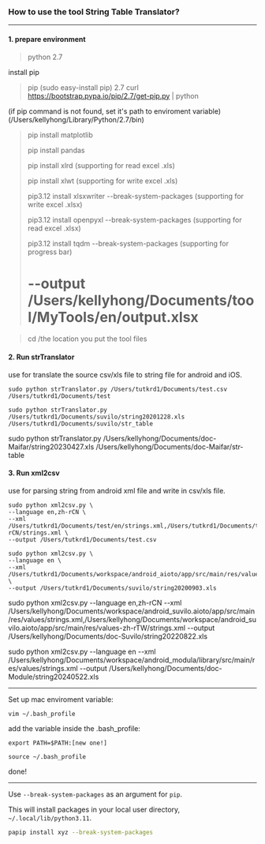 ### How to use the tool String Table Translator?

---

#### 1. prepare environment

> python 2.7

install pip

> pip (sudo easy-install pip) 2.7
> curl https://bootstrap.pypa.io/pip/2.7/get-pip.py | python

(if pip command is not found, set it's path to enviroment variable)
(/Users/kellyhong/Library/Python/2.7/bin)

> pip install matplotlib
>
> pip install pandas
>
> pip install xlrd (supporting  for read excel .xls)
>
> pip install xlwt (supporting  for write excel .xls)
>
>
> pip3.12 install xlsxwriter --break-system-packages (supporting  for write excel .xlsx)
>
> pip3.12 install openpyxl --break-system-packages (supporting for read excel .xlsx)
>
> pip3.12 install tqdm --break-system-packages (supporting for progress bar)
>
> # --output /Users/kellyhong/Documents/tool/MyTools/en/output.xlsx

> cd /the location you put the tool files

#### 2. Run strTranslator

use for translate the source csv/xls file to string file for android and iOS.

```shell
sudo python strTranslator.py /Users/tutkrd1/Documents/test.csv /Users/tutkrd1/Documents/test
```

```shell
sudo python strTranslator.py /Users/tutkrd1/Documents/suvilo/string20201228.xls /Users/tutkrd1/Documents/suvilo/str_table
```

sudo python strTranslator.py /Users/kellyhong/Documents/doc-Maifar/string20230427.xls /Users/kellyhong/Documents/doc-Maifar/str-table

#### 3. Run xml2csv

use for parsing string from android xml file and write in csv/xls file.

```shell
sudo python xml2csv.py \
--language en,zh-rCN \
--xml /Users/tutkrd1/Documents/test/en/strings.xml,/Users/tutkrd1/Documents/test/zh-rCN/strings.xml \
--output /Users/tutkrd1/Documents/test.csv 
```

```shell
sudo python xml2csv.py \
--language en \
--xml /Users/tutkrd1/Documents/workspace/android_aioto/app/src/main/res/values/strings.xml \
--output /Users/tutkrd1/Documents/suvilo/string20200903.xls 
```

sudo python xml2csv.py 
--language en,zh-rCN 
--xml /Users/kellyhong/Documents/workspace/android_suvilo.aioto/app/src/main/res/values/strings.xml,/Users/kellyhong/Documents/workspace/android_suvilo.aioto/app/src/main/res/values-zh-rTW/strings.xml 
--output /Users/kellyhong/Documents/doc-Suvilo/string20220822.xls

sudo python xml2csv.py 
--language en 
--xml /Users/kellyhong/Documents/workspace/android_modula/library/src/main/res/values/strings.xml 
--output /Users/kellyhong/Documents/doc-Module/string20240522.xls

---

Set up mac enviroment variable:

```shell
vim ~/.bash_profile
```

add the variable inside the .bash_profile:

```shell
export PATH=$PATH:[new one!]
```

```shell
source ~/.bash_profile
```

done!

---


Use `--break-system-packages` as an argument for `pip`.

This will install packages in your local user directory, `~/.local/lib/python3.11`.

```bash
papip install xyz --break-system-packages
```
